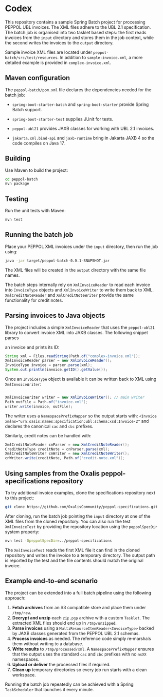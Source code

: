 # Codex

This repository contains a sample Spring Batch project for processing PEPPOL UBL invoices. The XML files adhere to the UBL 2.1 specification. The batch job is organised into two tasklet based steps: the first reads invoices from the `input` directory and stores them in the job context, while the second writes the invoices to the `output` directory.

Sample invoice XML files are located under `peppol-batch/src/test/resources`. In addition to `sample-invoice.xml`, a more detailed example is provided in `complex-invoice.xml`.

## Maven configuration

The `peppol-batch/pom.xml` file declares the dependencies needed for the batch job:
- `spring-boot-starter-batch` and `spring-boot-starter` provide Spring Batch support.
- `spring-boot-starter-test` supplies JUnit for tests.
- `peppol-ubl21` provides JAXB classes for working with UBL 2.1 invoices.

- `jakarta.xml.bind-api` and `jaxb-runtime` bring in Jakarta JAXB 4 so the code
  compiles on Java 17.


## Building

Use Maven to build the project:

```bash
cd peppol-batch
mvn package
```

## Testing

Run the unit tests with Maven:

```bash
mvn test
```

## Running the batch job

Place your PEPPOL XML invoices under the `input` directory, then run the job using:

```bash
java -jar target/peppol-batch-0.0.1-SNAPSHOT.jar
```

The XML files will be created in the `output` directory with the same file names.

The batch steps internally rely on `XmlInvoiceReader` to read each invoice into
`InvoiceType` objects and `XmlInvoiceWriter` to write them back to XML.
`XmlCreditNoteReader` and `XmlCreditNoteWriter` provide the same functionality
for credit notes.




## Parsing invoices to Java objects

The project includes a simple `XmlInvoiceReader` that uses the `peppol-ubl21`
library to convert invoice XML into JAXB classes. The following snippet parses


an invoice and prints its ID:

```java
String xml = Files.readString(Path.of("complex-invoice.xml"));
XmlInvoiceReader parser = new XmlInvoiceReader();
InvoiceType invoice = parser.parse(xml);
System.out.println(invoice.getID().getValue());
```

Once an `InvoiceType` object is available it can be written back to XML using
`XmlInvoiceWriter`:

```java

XmlInvoiceWriter writer = new XmlInvoiceWriter(); // main writer
Path outFile = Path.of("invoice.xml");
writer.write(invoice, outFile);
```
The writer uses a `NamespacePrefixMapper` so the output starts with:
`<Invoice xmlns="urn:oasis:names:specification:ubl:schema:xsd:Invoice-2"` and
declares the canonical `cac` and `cbc` prefixes.

Similarly, credit notes can be handled with:

```java
XmlCreditNoteReader cnParser = new XmlCreditNoteReader();
CreditNoteType creditNote = cnParser.parse(xml);
XmlCreditNoteWriter cnWriter = new XmlCreditNoteWriter();
cnWriter.write(creditNote, Path.of("credit-note.xml"));
```


## Using samples from the Oxalis peppol-specifications repository

To try additional invoice examples, clone the specifications repository next to this project:

```bash
git clone https://github.com/OxalisCommunity/peppol-specifications.git
```

After cloning, run the batch job pointing the `input` directory at one of the XML files from the cloned repository. You can also run the test `XmlInvoiceTest` by providing the repository location using the `peppolSpecDir` system property:

```bash
mvn test -DpeppolSpecDir=../peppol-specifications
```

The `XmlInvoiceTest` reads the first XML file it can find in the
cloned repository and writes the invoice to a temporary directory. The output
path is reported by the test and the file contents should match the original
invoice.


## Example end-to-end scenario

The project can be extended into a full batch pipeline using the following
approach:

1. **Fetch archives** from an S3 compatible store and place them under
   `/tmp/raw`.
2. **Decrypt and unzip** each `zip.pgp` archive with a custom `Tasklet`. The
   extracted XML files should end up in `/tmp/unzipped`.
3. **Parse invoices** using a `MultiResourceItemReader<InvoiceType>` backed by
   JAXB classes generated from the PEPPOL UBL 2.1 schemas.
4. **Process invoices** as needed. The reference code simply re‑marshals them
   without writing to a database.
5. **Write results** to `/tmp/processed/xml`. A `NamespacePrefixMapper`
   ensures that the output uses the standard `cac` and `cbc` prefixes with no
   `nsXX` namespaces.
6. **Upload or deliver** the processed files if required.
7. **Clean up** temporary directories so every job run starts with a clean
   workspace.

Running the batch job repeatedly can be achieved with a Spring `TaskScheduler`
that launches it every minute.

